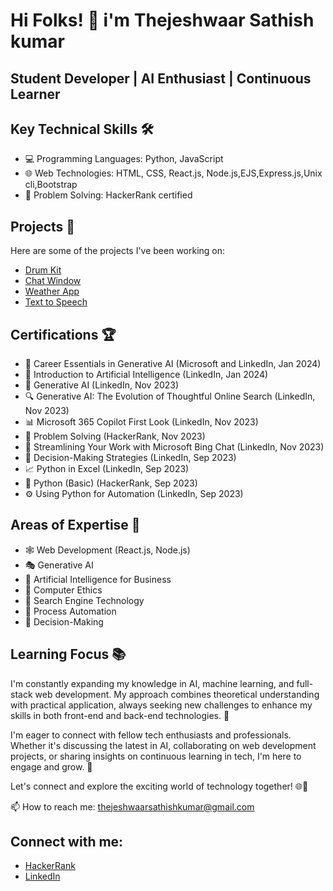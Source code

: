 # Hi Folks! 👋 i'm Thejeshwaar Sathish kumar

## Student Developer | AI Enthusiast | Continuous Learner

## Key Technical Skills 🛠️
- 💻 Programming Languages: Python, JavaScript
- 🌐 Web Technologies: HTML, CSS, React.js, Node.js,EJS,Express.js,Unix cli,Bootstrap
- 🧠 Problem Solving: HackerRank certified

## Projects 🚀
Here are some of the projects I've been working on:
- [Drum Kit](https://drum-kit-coral-eight.vercel.app/)
- [Chat Window](https://chat-winddow.vercel.app/)
- [Weather App](https://weather-app-seven-alpha-74.vercel.app/)
- [Text to Speech](https://text-to-spech.vercel.app/)

## Certifications 🏆
- 🤖 Career Essentials in Generative AI (Microsoft and LinkedIn, Jan 2024)
- 🧠 Introduction to Artificial Intelligence (LinkedIn, Jan 2024)
- 🎨 Generative AI (LinkedIn, Nov 2023)
- 🔍 Generative AI: The Evolution of Thoughtful Online Search (LinkedIn, Nov 2023)
- 📊 Microsoft 365 Copilot First Look (LinkedIn, Nov 2023)
- 🧩 Problem Solving (HackerRank, Nov 2023)
- 💬 Streamlining Your Work with Microsoft Bing Chat (LinkedIn, Nov 2023)
- 🤔 Decision-Making Strategies (LinkedIn, Sep 2023)
- 📈 Python in Excel (LinkedIn, Sep 2023)
- 🐍 Python (Basic) (HackerRank, Sep 2023)
- ⚙️ Using Python for Automation (LinkedIn, Sep 2023)

## Areas of Expertise 🌟
- 🕸️ Web Development (React.js, Node.js)
- 🎭 Generative AI
- 💼 Artificial Intelligence for Business
- 🤝 Computer Ethics
- 🔎 Search Engine Technology
- 🤖 Process Automation
- 🧠 Decision-Making

## Learning Focus 📚
I'm constantly expanding my knowledge in AI, machine learning, and full-stack web development. My approach combines theoretical understanding with practical application, always seeking new challenges to enhance my skills in both front-end and back-end technologies. 🌱

I'm eager to connect with fellow tech enthusiasts and professionals. Whether it's discussing the latest in AI, collaborating on web development projects, or sharing insights on continuous learning in tech, I'm here to engage and grow. 🤝

Let's connect and explore the exciting world of technology together! 🌐🚀

📫 How to reach me: [thejeshwaarsathishkumar@gmail.com](mailto:thejeshwaarsathishkumar@gmail.com)

## Connect with me:
- [HackerRank](https://www.hackerrank.com/profile/thejeshwaarsath1)
- [LinkedIn](https://www.linkedin.com/in/thejeshwaar-sathish-kumar-672a52291)
